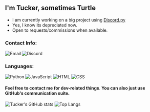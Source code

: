 ## I'm Tucker, sometimes Turtle
- I am currently working on a big project using [Discord.py](https://github.com/Rapptz/discord.py)
- Yes, I know its depreciated now. 
- Open to requests/commissions when available.

### Contact Info:
![Email](https://img.shields.io/badge/Email-tskomasa@gmail.com-D32D27) ![Discord](https://img.shields.io/badge/Discord-Turtle--12%230001-1D572D)

### Languages:
![Python](https://img.shields.io/badge/Python-3.x-3571A3)
![JavaScript](https://img.shields.io/badge/JavaScript-ES6-EFD81D)
![HTML](https://img.shields.io/badge/HTML-5-D84924)
![CSS](https://img.shields.io/badge/CSS-3-264DE4)

#### Feel free to contact me for dev-related things. You can also just use GitHub's communication suite.

![Tucker's GitHub stats](https://github-readme-stats.vercel.app/api?username=tkomasa&show_icons=true&theme=dracula&count_private=true&line_height=33&hide_border=true&bg_color=ffffff00)
![Top Langs](https://github-readme-stats.vercel.app/api/top-langs/?username=tkomasa&theme=dracula&count_private=true&hide_border=true&bg_color=ffffff00)


